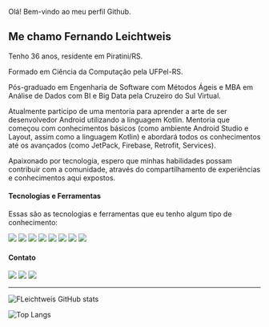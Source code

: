 Olá! Bem-vindo ao meu perfil Github.
## Me chamo Fernando Leichtweis


Tenho 36 anos, residente em Piratini/RS.

Formado em Ciência da Computação pela UFPel-RS.

Pós-graduado em Engenharia de Software com Métodos Ágeis e MBA em Análise de Dados com BI e Big Data pela Cruzeiro do Sul Virtual.

Atualmente participo de uma mentoria para aprender a arte de ser desenvolvedor Android utilizando a linguagem Kotlin.
Mentoria que começou com conhecimentos básicos (como ambiente Android Studio e Layout, assim como a linguagem Kotlin) e abordará todos os conhecimentos até os avançados (como JetPack, Firebase, Retrofit, Services).
<!--
***Lista tópicos abordados e concluídos da mentoria***
-->
Apaixonado por tecnologia, espero que minhas habilidades possam contribuir com a comunidade, através do compartilhamento de experiências e conhecimentos aqui expostos.

#### Tecnologias e Ferramentas
Essas são as tecnologias e ferramentas que eu tenho algum tipo de conhecimento:

![](https://img.shields.io/badge/Kotlin-0095D5?&style=for-the-badge&logo=kotlin&logoColor=white)
![](https://img.shields.io/badge/Java-ED8B00?style=for-the-badge&logo=java&logoColor=white)
![](https://img.shields.io/badge/SQLite-07405E?style=for-the-badge&logo=sqlite&logoColor=white)
![](https://img.shields.io/badge/Firebase-F29D0C?style=for-the-badge&logo=firebase&logoColor=white)
![](https://img.shields.io/badge/Git-E34F26?style=for-the-badge&logo=git&logoColor=white)
![](https://img.shields.io/badge/MySQL-00000F?style=for-the-badge&logo=mysql&logoColor=white)
![](https://img.shields.io/badge/C%23-239120?style=for-the-badge&logo=c-sharp&logoColor=white)
![](https://img.shields.io/badge/C-00599C?style=for-the-badge&logo=c&logoColor=white)

#### Contato

[![](https://img.shields.io/badge/WhatsApp-25D366?style=for-the-badge&logo=whatsapp&logoColor=white)](https://wa.me/5553991635229)
[![](https://img.shields.io/badge/Gmail-D14836?style=for-the-badge&logo=gmail&logoColor=white)](mailto:fleichtweis@gmail.com)
[![](https://img.shields.io/badge/LinkedIn-0077B5?style=for-the-badge&logo=linkedin&logoColor=white)](https://br.linkedin.com/in/fernando-leichtweis-3b2740130)

------------

![FLeichtweis GitHub stats](https://github-readme-stats.vercel.app/api?username=fleichtweis)

![Top Langs](https://github-readme-stats.vercel.app/api/top-langs/?username=fleichtweis&layout=compact)
